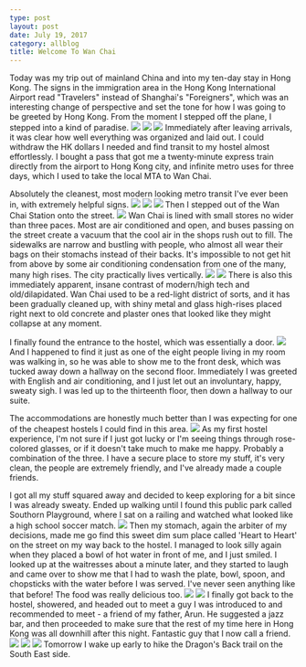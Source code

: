 ```yaml
---
type: post
layout: post
date: July 19, 2017
category: allblog
title: Welcome To Wan Chai
---
```


Today was my trip out of mainland China and into my ten-day stay in Hong Kong. The signs in the immigration area in the Hong Kong International Airport read "Travelers" instead of Shanghai's "Foreigners", which was an interesting change of perspective and set the tone for how I was going to be greeted by Hong Kong. From the moment I stepped off the plane, I  stepped into a kind of paradise. <img class="post-img" src="{{ '/img/travel/SE_Asia/Day2/pudong_airport.jpeg' }}"/> <img class="post-img" src="{{ '/img/travel/SE_Asia/Day2/flight_to_hong_kong.jpeg' }}"/> <img class="post-img" src="{{ '/img/travel/SE_Asia/Day2/after_flight_to_hong_kong.jpeg' }}"/>
Immediately after leaving arrivals, it  was clear how well everything was organized and laid out. I could withdraw the HK dollars I needed and find transit to my hostel almost effortlessly. I bought a pass that got me a twenty-minute express train directly from the airport to Hong Kong city, and infinite metro uses for three days, which I used to take the local MTA to Wan Chai.

Absolutely the cleanest, most modern looking metro transit I've ever been in, with extremely helpful signs.
<img class="post-img" src="{{ '/img/travel/SE_Asia/Day2/clean_mta.jpeg' }}"/> <img class="post-img" src="{{ '/img/travel/SE_Asia/Day2/express_train_hong_kong.jpeg' }}"/> <img class="post-img" src="{{ '/img/travel/SE_Asia/Day2/helpful_sign_mta.jpeg' }}"/>
Then I stepped out of the Wan Chai Station onto the street. <img class="post-img" src="{{ '/img/travel/SE_Asia/Day2/wan_chai_street.jpeg' }}"/> Wan Chai is lined with small stores no wider than three paces. Most are air conditioned and open, and buses passing on the street create a vacuum that the cool air in the shops rush out to fill. The sidewalks are narrow and bustling with people, who almost all wear their bags on their stomachs instead of their backs. It's impossible to not get hit from above by some air conditioning condensation from one of the many, many high rises. The city practically lives vertically.
<img class="post-img" src="{{ '/img/travel/SE_Asia/Day2/wan_chai_tower.jpeg' }}"/> <img class="post-img" src="{{ '/img/travel/SE_Asia/Day2/wan_chai_fisheye.jpeg' }}"/>
There is also this immediately apparent, insane contrast of modern/high tech and old/dilapidated. Wan Chai used to be a red-light district of sorts, and it has been gradually cleaned up, with shiny metal and glass high-rises placed right next to old concrete and plaster ones that looked like they might collapse at any moment.

I finally found the entrance to the hostel, which was essentially a door. <img class="post-img" src="{{ '/img/travel/SE_Asia/Day2/hostel_door.jpeg' }}"/> And I happened to find it just as one of the eight people living in my room was walking in, so he was able to show me to the front desk, which was tucked away down a hallway on the second floor. Immediately I was greeted with English and air conditioning, and I just let out an involuntary, happy, sweaty sigh. I was led up to the thirteenth floor, then down a hallway to our suite. 

The accommodations are honestly much better than I was expecting for one of the cheapest hostels I could find in this area. <img class="post-img" src="{{ '/img/travel/SE_Asia/Day2/hostel_bed.jpeg' }}"/> As my first hostel experience, I'm not sure if I just got lucky or I'm seeing things through rose-colored glasses, or if it doesn't take much to make me happy. Probably a combination of the three. I have a secure place to store my stuff, it's very clean, the people are extremely friendly, and I've already made a couple friends. 

I got all my stuff squared away and decided to keep exploring for a bit since I was already sweaty. Ended up walking until I found this public park called Southorn Playground, where I sat on a railing and watched what looked like a high school soccer match. <img class="post-img" src="{{ '/img/travel/SE_Asia/Day2/wan_chai_soccer.jpeg' }}"/> Then my stomach, again the arbiter of my decisions, made me go find this sweet dim sum place called 'Heart to Heart' on the street on my way back to the hostel. I managed to look silly again when they placed a bowl of hot water in front of me, and I just smiled. I looked up at the waitresses about a minute later, and they started to laugh and came over to show me that I had to wash the plate, bowl, spoon, and chopsticks with the water before I was served. I've never seen anything like that before! The food was really delicious too.
<img class="post-img" src="{{ '/img/travel/SE_Asia/Day2/dim_sum_menu.jpeg' }}"/> <img class="post-img" src="{{ '/img/travel/SE_Asia/Day2/dim_sum_food.jpeg' }}"/>
I finally got back to the hostel, showered, and headed out to meet a guy I was introduced to and recommended to meet - a friend of my father, Arun. He suggested a jazz bar, and then proceeded to make sure that the rest of my time here in Hong Kong was all downhill after this night. Fantastic guy that I now call a friend.
<img class="post-img" src="{{ '/img/travel/SE_Asia/Day2/arun.jpeg' }}"/> <img class="post-img" src="{{ '/img/travel/SE_Asia/Day2/the_pawn_jazz.jpeg' }}"/> <img class="post-img" src="{{ '/img/travel/SE_Asia/Day2/the_pawn_friends.jpeg' }}"/>
Tomorrow I wake up early to hike the Dragon's Back trail on the South East side.
